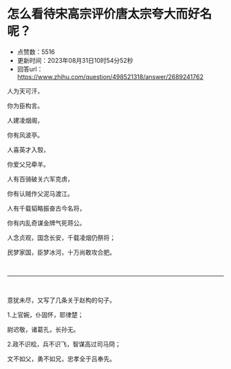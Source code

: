 # 怎么看待宋高宗评价唐太宗夸大而好名呢？
- 点赞数：5516
- 更新时间：2023年08月31日10时54分52秒
- 回答url：https://www.zhihu.com/question/498521318/answer/2689241762
<body>
 <p data-pid="t7XFSNZY">人为天可汗，</p>
 <p data-pid="UYFkNP_l">你为臣构言。</p>
 <p data-pid="im_NZdJj">人建凌烟阁，</p>
 <p data-pid="ejZlpT8a">你有风波亭。</p>
 <p data-pid="2LJnTGgw">人喜英才入彀，</p>
 <p data-pid="QBKB6atC">你爱父兄牵羊。</p>
 <p data-pid="AgrlPdGL">人有百骑破关六军克虏，</p>
 <p data-pid="3bHa7YeT">你有认贼作父泥马渡江。</p>
 <p data-pid="cF7DgIBU">人有千载韬略振奋古今名将，</p>
 <p data-pid="piTtJiQr">你有内乱奇谋金牌气死蒋公。</p>
 <p data-pid="pE8Jxf7A">人念贞观，国念长安，千载凌烟仍祭将；</p>
 <p data-pid="5dqupBTZ">民梦家国，臣梦冰河，十万尚敢攻合肥。</p>
 <p class="ztext-empty-paragraph"><br></p>
 <hr>
 <p data-pid="BwL3O3so" class="ztext-empty-paragraph"><br></p>
 <p data-pid="6esr7sGF">意犹未尽，又写了几条关于赵构的句子。</p>
 <p data-pid="l9n5tUmd">1.上官婉，仆固怀，耶律楚；</p>
 <p data-pid="heQAjKOg">尉迟敬，诸葛孔，长孙无。</p>
 <p data-pid="Dbzfwe3H">2.政不识桧，兵不识飞，智谋高过司马冏；</p>
 <p data-pid="-0b0MxnJ">文不如父，勇不如兄，忠孝全于吕奉先。</p>
</body>